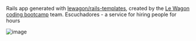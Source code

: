 Rails app generated with [lewagon/rails-templates](https://github.com/lewagon/rails-templates), created by the [Le Wagon coding bootcamp](https://www.lewagon.com) team.
Escuchadores - a service for hiring people for hours

![image](https://user-images.githubusercontent.com/83521669/127744028-c51c4c72-39de-49ba-909d-332a0289e0c6.png)
